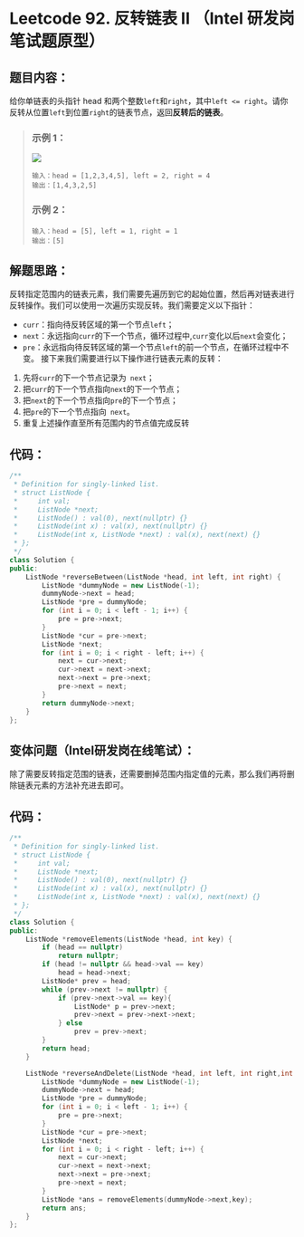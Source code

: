 # Leetcode 92. 反转链表 II （Intel 研发岗笔试题原型）

## 题目内容：

给你单链表的头指针 head 和两个整数`left`和`right`，其中`left <= right`。请你反转从位置`left`到位置`right`的链表节点，返回**反转后的链表**。
>### 示例 1：
>![](https://assets.leetcode.com/uploads/2021/02/19/rev2ex2.jpg)
>```
>输入：head = [1,2,3,4,5], left = 2, right = 4
>输出：[1,4,3,2,5]
>```
>### 示例 2：
>```
>输入：head = [5], left = 1, right = 1
>输出：[5]
>```

## 解题思路：
反转指定范围内的链表元素，我们需要先遍历到它的起始位置，然后再对链表进行反转操作。我们可以使用一次遍历实现反转。我们需要定义以下指针：
- `curr`：指向待反转区域的第一个节点`left`；
- `next`：永远指向`curr`的下一个节点，循环过程中,`curr`变化以后`next`会变化；
- `pre`：永远指向待反转区域的第一个节点`left`的前一个节点，在循环过程中不变。
接下来我们需要进行以下操作进行链表元素的反转：
1. 先将` curr `的下一个节点记录为` next`；
2. 把` curr `的下一个节点指向` next `的下一个节点；
3. 把` next `的下一个节点指向` pre `的下一个节点；
4. 把` pre `的下一个节点指向` next`。
5. 重复上述操作直至所有范围内的节点值完成反转

## 代码：
```cpp
/**
 * Definition for singly-linked list.
 * struct ListNode {
 *     int val;
 *     ListNode *next;
 *     ListNode() : val(0), next(nullptr) {}
 *     ListNode(int x) : val(x), next(nullptr) {}
 *     ListNode(int x, ListNode *next) : val(x), next(next) {}
 * };
 */
class Solution {
public:
    ListNode *reverseBetween(ListNode *head, int left, int right) {
        ListNode *dummyNode = new ListNode(-1);
        dummyNode->next = head;
        ListNode *pre = dummyNode;
        for (int i = 0; i < left - 1; i++) {
            pre = pre->next;
        }
        ListNode *cur = pre->next;
        ListNode *next;
        for (int i = 0; i < right - left; i++) {
            next = cur->next;
            cur->next = next->next;
            next->next = pre->next;
            pre->next = next;
        }
        return dummyNode->next;
    }
};
```
## 变体问题（Intel研发岗在线笔试）：
除了需要反转指定范围的链表，还需要删掉范围内指定值的元素，那么我们再将删除链表元素的方法补充进去即可。
## 代码：
```cpp
/**
 * Definition for singly-linked list.
 * struct ListNode {
 *     int val;
 *     ListNode *next;
 *     ListNode() : val(0), next(nullptr) {}
 *     ListNode(int x) : val(x), next(nullptr) {}
 *     ListNode(int x, ListNode *next) : val(x), next(next) {}
 * };
 */
class Solution {
public:
    ListNode *removeElements(ListNode *head, int key) {
	    if (head == nullptr)
		    return nullptr;
	    if (head != nullptr && head->val == key)
		    head = head->next;
	    ListNode* prev = head;
	    while (prev->next != nullptr) {
		    if (prev->next->val == key){
			    ListNode* p = prev->next;
			    prev->next = prev->next->next;
		    } else 
			    prev = prev->next;
	    }
	    return head;
    }

    ListNode *reverseAndDelete(ListNode *head, int left, int right,int key) {
        ListNode *dummyNode = new ListNode(-1);
        dummyNode->next = head;
        ListNode *pre = dummyNode;
        for (int i = 0; i < left - 1; i++) {
            pre = pre->next;
        }
        ListNode *cur = pre->next;
        ListNode *next;
        for (int i = 0; i < right - left; i++) {
            next = cur->next;
            cur->next = next->next;
            next->next = pre->next;
            pre->next = next;
        }
        ListNode *ans = removeElements(dummyNode->next,key);
        return ans;
    }
};